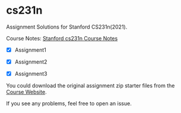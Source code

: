 # cs231n
Assignment Solutions for Stanford CS231n(2021).

Course Notes: [Stanford cs231n Course Notes](https://cs231n.github.io/)

- [X] Assignment1

- [X] Assignment2

- [X] Assignment3

You could download the original assignment zip starter files from the [Course Website](https://cs231n.github.io/).

If you see any problems, feel free to open an issue. 
